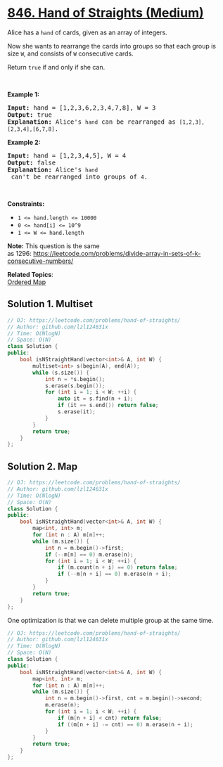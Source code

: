# [846. Hand of Straights (Medium)](https://leetcode.com/problems/hand-of-straights/submissions/)

<p>Alice has a <code>hand</code> of cards, given as an array of integers.</p>

<p>Now she wants to rearrange the cards into groups so that each group is size <code>W</code>, and consists of <code>W</code> consecutive cards.</p>

<p>Return <code>true</code> if and only if she can.</p>

<p>&nbsp;</p>

<ol>
</ol>

<p><strong>Example 1:</strong></p>

<pre><strong>Input: </strong>hand = [1,2,3,6,2,3,4,7,8], W = 3
<strong>Output: </strong>true
<strong>Explanation:</strong> Alice's <code>hand</code> can be rearranged as <code>[1,2,3],[2,3,4],[6,7,8]</code>.</pre>

<p><strong>Example 2:</strong></p>

<pre><strong>Input: </strong>hand = [1,2,3,4,5], W = 4
<strong>Output: </strong>false
<strong>Explanation:</strong> Alice's <code>hand</code> can't be rearranged into groups of <code>4</code>.
</pre>

<p>&nbsp;</p>
<p><strong>Constraints:</strong></p>

<ul>
	<li><code>1 &lt;= hand.length &lt;= 10000</code></li>
	<li><code>0 &lt;= hand[i]&nbsp;&lt;= 10^9</code></li>
	<li><code>1 &lt;= W &lt;= hand.length</code></li>
</ul>
<strong>Note:</strong> This question is the same as&nbsp;1296:&nbsp;<a href="https://leetcode.com/problems/divide-array-in-sets-of-k-consecutive-numbers/">https://leetcode.com/problems/divide-array-in-sets-of-k-consecutive-numbers/</a>

**Related Topics**:  
[Ordered Map](https://leetcode.com/tag/ordered-map/)

## Solution 1. Multiset

```cpp
// OJ: https://leetcode.com/problems/hand-of-straights/
// Author: github.com/lzl124631x
// Time: O(NlogN)
// Space: O(N)
class Solution {
public:
    bool isNStraightHand(vector<int>& A, int W) {
        multiset<int> s(begin(A), end(A));
        while (s.size()) {
            int n = *s.begin();
            s.erase(s.begin());
            for (int i = 1; i < W; ++i) {
                auto it = s.find(n + i);
                if (it == s.end()) return false;
                s.erase(it);
            }
        }
        return true;
    }
};
```

## Solution 2. Map

```cpp
// OJ: https://leetcode.com/problems/hand-of-straights/
// Author: github.com/lzl124631x
// Time: O(NlogN)
// Space: O(N)
class Solution {
public:
    bool isNStraightHand(vector<int>& A, int W) {
        map<int, int> m;
        for (int n : A) m[n]++;
        while (m.size()) {
            int n = m.begin()->first;
            if (--m[n] == 0) m.erase(n);
            for (int i = 1; i < W; ++i) {
                if (m.count(n + i) == 0) return false;
                if (--m[n + i] == 0) m.erase(n + i);
            }
        }
        return true;
    }
};
```

One optimization is that we can delete multiple group at the same time.

```cpp
// OJ: https://leetcode.com/problems/hand-of-straights/
// Author: github.com/lzl124631x
// Time: O(NlogN)
// Space: O(N)
class Solution {
public:
    bool isNStraightHand(vector<int>& A, int W) {
        map<int, int> m;
        for (int n : A) m[n]++;
        while (m.size()) {
            int n = m.begin()->first, cnt = m.begin()->second;
            m.erase(n);
            for (int i = 1; i < W; ++i) {
                if (m[n + i] < cnt) return false;
                if ((m[n + i] -= cnt) == 0) m.erase(n + i);
            }
        }
        return true;
    }
};
```